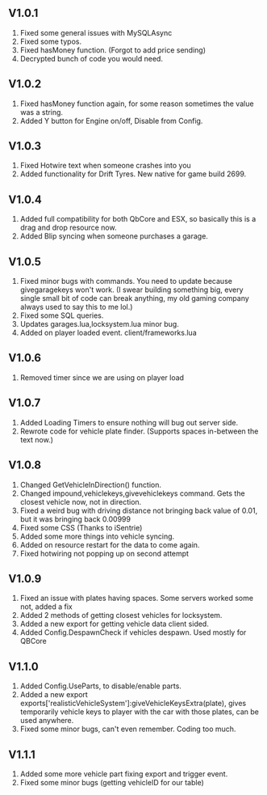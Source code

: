 ## V1.0.1

1) Fixed some general issues with MySQLAsync
2) Fixed some typos.
3) Fixed hasMoney function. (Forgot to add price sending)
4) Decrypted bunch of code you would need.

## V1.0.2

1) Fixed hasMoney function again, for some reason sometimes the value was a string.
2) Added Y button for Engine on/off, Disable from Config.

## V1.0.3
1) Fixed Hotwire text when someone crashes into you
3) Added functionality for Drift Tyres. New native for game build 2699.

## V1.0.4
1) Added full compatibility for both QbCore and ESX, so basically this is a drag and drop resource now.
1) Added Blip syncing when someone purchases a garage.

## V1.0.5
1) Fixed minor bugs with commands. You need to update because givegaragekeys won't work. (I swear building something big, every single small bit of code can break anything, my old gaming company always used to say this to me lol.)
2) Fixed some SQL queries.
3) Updates garages.lua,locksystem.lua minor bug.
4) Added on player loaded event. client/frameworks.lua

## V1.0.6
1) Removed timer since we are using on player load

## V1.0.7
1) Added Loading Timers to ensure nothing will bug out server side.
2) Rewrote code for vehicle plate finder. (Supports spaces in-between the text now.)

## V1.0.8
1) Changed GetVehicleInDirection() function.
2) Changed impound,vehiclekeys,givevehiclekeys command. Gets the closest vehicle now, not in direction.
3) Fixed a weird bug with driving distance not bringing back value of 0.01, but it was bringing back 0.00999
4) Fixed some CSS (Thanks to iSentrie)
5) Added some more things into vehicle syncing.
6) Added on resource restart for the data to come again.
7) Fixed hotwiring not popping up on second attempt

## V1.0.9
1) Fixed an issue with plates having spaces. Some servers worked some not, added a fix
2) Added 2 methods of getting closest vehicles for locksystem.
3) Added a new export for getting vehicle data client sided.
4) Added Config.DespawnCheck if vehicles despawn. Used mostly for QBCore

## V1.1.0
1) Added Config.UseParts, to disable/enable parts.
2) Added a new export exports['realisticVehicleSystem']:giveVehicleKeysExtra(plate), gives temporarily vehicle keys to player with the car with those plates, can be used anywhere.
3) Fixed some minor bugs, can't even remember. Coding too much.

## V1.1.1
1) Added some more vehicle part fixing export and trigger event.
2) Fixed some minor bugs (getting vehicleID for our table)